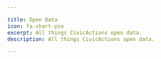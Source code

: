 ```yaml
---

title: Open Data
icon: fa-chart-pie
excerpt: All things CivicActions open data.
description: All things CivicActions open data.

---
```

